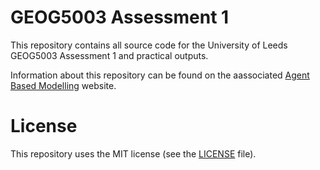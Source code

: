 # GEOG5003 Assessment 1

This repository contains all source code for the University of Leeds GEOG5003 Assessment 1 and practical outputs.

Information about this repository can be found on the aassociated [Agent Based Modelling](https://anth-dj.github.io/geog5003_practicals/) website.

# License

This repository uses the MIT license (see the [LICENSE](./LICENSE) file).